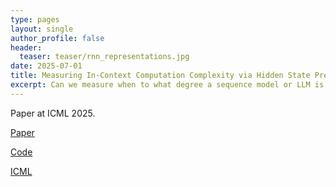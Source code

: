 ```yaml
---
type: pages
layout: single
author_profile: false
header:
  teaser: teaser/rnn_representations.jpg
date: 2025-07-01
title: Measuring In-Context Computation Complexity via Hidden State Prediction
excerpt: Can we measure when to what degree a sequence model or LLM is doing something *interesting*? We propose hidden state unpredictability as a measure, and show that it correlates with task interestingness, task complexity and reasoning accuracy.
---
```


Paper at ICML 2025.

[Paper](https://arxiv.org/abs/2503.13431)

[Code](https://github.com/vincentherrmann/predicting-hidden-states)

[ICML](https://icml.cc/virtual/2025/poster/44985)